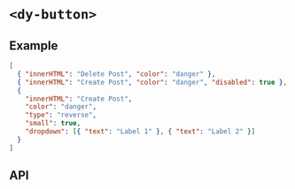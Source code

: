 # `<dy-button>`

## Example

<gbp-example name="dy-button" src="https://jspm.dev/duoyun-ui/elements/button">

```json
[
  { "innerHTML": "Delete Post", "color": "danger" },
  { "innerHTML": "Create Post", "color": "danger", "disabled": true },
  {
    "innerHTML": "Create Post",
    "color": "danger",
    "type": "reverse",
    "small": true,
    "dropdown": [{ "text": "Label 1" }, { "text": "Label 2" }]
  }
]
```

</gbp-example>

## API

<gbp-api src="/src/elements/button.ts"></gbp-api>
